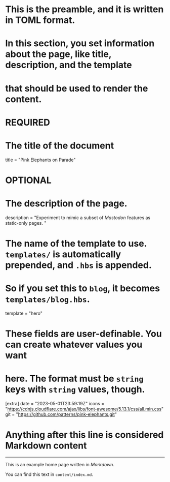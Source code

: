 # This is the preamble, and it is written in TOML format.
# In this section, you set information about the page, like title, description, and the template
# that should be used to render the content.

# REQUIRED

# The title of the document
title = "Pink Elephants on Parade"

# OPTIONAL

# The description of the page.
description = "Experiment to mimic a subset of *Mastodon* features as static-only pages. "

# The name of the template to use. `templates/` is automatically prepended, and `.hbs` is appended.
# So if you set this to `blog`, it becomes `templates/blog.hbs`.
template = "hero"

# These fields are user-definable. You can create whatever values you want
# here. The format must be `string` keys with `string` values, though.
[extra]
date = "2023-05-01T23:59:19Z"
icons = "https://cdnjs.cloudflare.com/ajax/libs/font-awesome/5.13.1/css/all.min.css"
git = "https://github.com/patterns/pink-elephants.git"
# Anything after this line is considered Markdown content
---

This is an example home page written in _Markdown_.

You can find this text in `content/index.md`.
